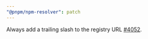 ```yaml
---
"@pnpm/npm-resolver": patch
---
```


Always add a trailing slash to the registry URL [#4052](https://github.com/pnpm/pnpm/issues/4052).
